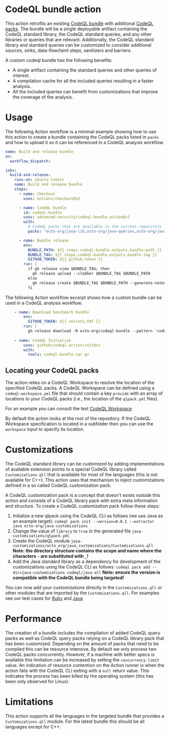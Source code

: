 # CodeQL bundle action

This action retrofits an existing [CodeQL bundle](https://github.com/github/codeql-action/releases) with additional [CodeQL packs](https://codeql.github.com/docs/codeql-cli/creating-and-working-with-codeql-packs/).
The bundle will be a single deployable artifact containing the CodeQL standard library, the CodeQL standard queries, and any other libraries or queries that are relevant.
Additionally, the CodeQL standard library and standard queries can be customized to consider additional sources, sinks, data-flow/taint steps, sanitizers and barriers.

A custom codeql bundle has the following benefits:

- A single artifact containing the standard queries and other queries of interest.
- A compilation cache for all the included queries resulting in a faster analysis.
- All the included queries can benefit from customizations that improve the coverage of the analysis.

# Usage

The following Action workflow is a minimal example showing how to use this action to create a bundle containing the CodeQL packs listed in `packs` and how to upload it so it can be referenced in a CodeQL analysis workflow.

```yaml
name: Build and release bundle
on:
  workflow_dispatch:

jobs:
  build-and-release:
    runs-on: ubuntu-latest
    name: Build and release bundle
    steps:
      - name: Checkout
        uses: actions/checkout@v2

      - name: CodeQL bundle
        id: codeql-bundle
        uses: advanced-security/codeql-bundle-action@v1
        with:
          # CodeQL packs that are available in the current repository
          packs: "octo-org/java-lib,octo-org/java-queries,octo-org/java-customizations"

      - name: Bundle release
        env:
          BUNDLE_PATH: ${{ steps.codeql-bundle.outputs.bundle-path }}
          BUNDLE_TAG: ${{ steps.codeql-bundle.outputs.bundle-tag }}
          GITHUB_TOKEN: ${{ github.token }}
        run: |
          if gh release view $BUNDLE_TAG; then
            gh release upload --clobber $BUNDLE_TAG $BUNDLE_PATH
          else
            gh release create $BUNDLE_TAG $BUNDLE_PATH --generate-notes
          fi
```

The following Action workflow excerpt shows how a custom bundle can be used in a CodeQL analysis workflow:

```yaml
    - name: Download benchmark bundle
        env:
          GITHUB_TOKEN: ${{ secrets.PAT }}
        run: |
          gh release download -R octo-org/codeql-bundle --pattern 'codeql-bundle.tar.gz'
        
    - name: CodeQL Initialize
        uses: github/codeql-action/init@v1
        with:
          tools: codeql-bundle.tar.gz
```

## Locating your CodeQL packs

The action relies on a CodeQL Workspace to resolve the location of the specified CodeQL packs.
A CodeQL Workspace can be defined using a `codeql-workspace.yml` file that should contain a key `provide` with an array of locations to your CodeQL packs (i.e., the location of the `qlpack.yml` files).

For an example you can consult the test [CodeQL Workspace](test/qlpacks/codeql-workspace.yml)

By default the action looks at the root of the repository. If the CodeQL Workspace specification is located in a subfolder then you can use the `workspace` input to specify its location.

# Customizations

The CodeQL standard library can be customized by adding implementations of available extension points to a special CodeQL library called `Customizations.qll` that is available for most of the languages (this is not available for C++).
This action uses that mechanism to inject customizations defined in a so called CodeQL customization pack.

A CodeQL customization pack is a concept that doesn't exists outside this action and consists of a CodeQL library pack with extra meta information and structure.
To create a CodeQL customization pack follow these steps:

1. Initialize a new qlpack using the CodeQL CLI as follows (we use Java as an example target): `codeql pack init --version=0.0.1 --extractor java octo-org/java-customizations`
2. Change the value of `library` to `true` in the generated file `java-customizations/qlpack.yml`
3. Create the CodeQL module `java-customizations/octo_org/java_customizations/Customizations.qll` **Note: the directory structure contains the scope and name where the characters `-` are substituted with `_`!**
4. Add the Java standard library as a dependency for development of the customizations using the CodeQL CLI as follows: `codeql pack add --dir=java-customizations codeql/java-all` **Note: ensure the version is compatible with the CodeQL bundle being targeted!**

You can now add your customizations directly in the `Customizations.qll` or other modules that are imported by the `Customizations.qll`.
For examples see our test cases for [Ruby](test/qlpacks/contoso/ruby-customizations/contoso/ruby_customizations/Customizations.qll) and [Java](test/qlpacks/contoso/java-customizations/contoso/java_customizations/Customizations.qll)

# Performance

The creation of a bundle includes the compilation of added CodeQL query packs as well as CodeQL query packs relying on a CodeQL library pack that has been customized.
Depending on the amount of packs that need to be compiled this can be resource intensive.
By default we only process two CodeQL packs concurrently. However, if a machine with better specs is available this limitation can be increased by setting the `concurrency-limit` value.
An indication of resource contention on the Action runner is when the action fails with the CodeQL CLI exiting with a `null` return value.
This indicates the process has been killed by the operating system (this has been only observed for Linux).

# Limitations

This action supports all the languages in the targeted bundle that provides a `Customizations.qll` module.
For the latest bundle this should be all languages except for C++.
